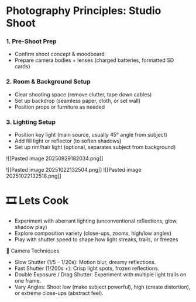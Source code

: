 
# Photography Principles: Studio Shoot

### 1. Pre-Shoot Prep

- Confirm shoot concept & moodboard
- Prepare camera bodies + lenses (charged batteries, formatted SD cards)

### 2. Room & Background Setup

- Clear shooting space (remove clutter, tape down cables)
- Set up backdrop (seamless paper, cloth, or set wall)
- Position props or furniture as needed

### 3. Lighting Setup

- Position key light (main source, usually 45° angle from subject)
- Add fill light or reflector (to soften shadows)
- Set up rim/hair light (optional, separates subject from background)

![[Pasted image 20250929182034.png]]

![[Pasted image 20251022132504.png]]
![[Pasted image 20251022132518.png]]

# 🎞️ Lets Cook

- Experiment with aberrant lighting (unconventional reflections, glow, shadow play)
- Explore composition variety (close-ups, zooms, high/low angles)
- Play with shutter speed to shape how light streaks, trails, or freezes

🎥 Camera Techniques

- Slow Shutter (1/5 – 1/20s): Motion blur, dreamy reflections.
- Fast Shutter (1/200s +): Crisp light spots, frozen reflections.
- Double Exposure / Drag Shutter: Experiment with multiple light trails on one frame.
- Vary Angles: Shoot low (make subject powerful), high (create distortion), or extreme close-ups (abstract feel).